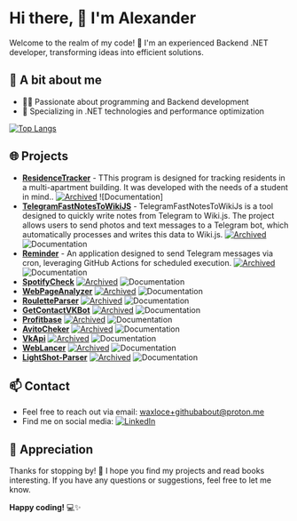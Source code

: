 
# Hi there, 🌟 I'm Alexander

Welcome to the realm of my code! 
🚀 I'm an experienced Backend .NET developer, transforming ideas into efficient solutions.

## 🔧 A bit about me

-   👩‍💻 Passionate about programming and Backend development
-   🚀 Specializing in .NET technologies and performance optimization

[![Top Langs](https://github-readme-stats.vercel.app/api/top-langs/?username=DreamsAreReal&layout=compact&theme=vision-friendly-dark)](https://github.com/DreamsAreReal/github-readme-stats)

## 🌐 Projects

-  **[ResidenceTracker]([https://github.com/DreamsAreReal/TelegramFastNotesToWikiJS](https://github.com/DreamsAreReal/ResidenceTracker))** - TThis program is designed for tracking residents in a multi-apartment building. It was developed with the needs of a student in mind.. [![Archived](https://img.shields.io/badge/Status-Archived-inactive?style=flat-square)](link-to-archived-projects) ![Documentation]
-  **[TelegramFastNotesToWikiJS](https://github.com/DreamsAreReal/TelegramFastNotesToWikiJS)** - TelegramFastNotesToWikiJs is a tool designed to quickly write notes from Telegram to Wiki.js. The project allows users to send photos and text messages to a Telegram bot, which automatically processes and writes this data to Wiki.js. [![Archived](https://img.shields.io/badge/Status-Archived-inactive?style=flat-square)](link-to-archived-projects) ![Documentation](https://img.shields.io/badge/Documentation-Yes-brightgreen?style=flat-square)
-  **[Reminder](https://github.com/DreamsAreReal/Reminder)** - An application designed to send Telegram messages via cron, leveraging GitHub Actions for scheduled execution. [![Archived](https://img.shields.io/badge/Status-Archived-inactive?style=flat-square)](link-to-archived-projects) ![Documentation](https://img.shields.io/badge/Documentation-Yes-brightgreen?style=flat-square)
-  **[SpotifyCheck](https://github.com/DreamsAreReal/SpotifyCheck)** [![Archived](https://img.shields.io/badge/Status-Archived-inactive?style=flat-square)](link-to-archived-projects) ![Documentation](https://img.shields.io/badge/Documentation-None-red?style=flat-square)
- **[WebPageAnalyzer](https://github.com/DreamsAreReal/WebPageAnalyzer)** [![Archived](https://img.shields.io/badge/Status-Archived-inactive?style=flat-square)](link-to-archived-projects) ![Documentation](https://img.shields.io/badge/Documentation-None-red?style=flat-square)
- **[RouletteParser](https://github.com/DreamsAreReal/RouletteParser)** [![Archived](https://img.shields.io/badge/Status-Archived-inactive?style=flat-square)](link-to-archived-projects) ![Documentation](https://img.shields.io/badge/Documentation-None-red?style=flat-square)
- **[GetContactVKBot](https://github.com/DreamsAreReal/GetContactVKBot)** [![Archived](https://img.shields.io/badge/Status-Archived-inactive?style=flat-square)](link-to-archived-projects) ![Documentation](https://img.shields.io/badge/Documentation-None-red?style=flat-square)
- **[Profitbase](https://github.com/DreamsAreReal/Profitbase)** [![Archived](https://img.shields.io/badge/Status-Archived-inactive?style=flat-square)](link-to-archived-projects) ![Documentation](https://img.shields.io/badge/Documentation-None-red?style=flat-square)
- **[AvitoCheker](https://github.com/DreamsAreReal/AvitoCheker)** [![Archived](https://img.shields.io/badge/Status-Archived-inactive?style=flat-square)](link-to-archived-projects) ![Documentation](https://img.shields.io/badge/Documentation-None-red?style=flat-square)
- **[VkApi](https://github.com/DreamsAreReal/VkApi)** [![Archived](https://img.shields.io/badge/Status-Archived-inactive?style=flat-square)](link-to-archived-projects) ![Documentation](https://img.shields.io/badge/Documentation-None-red?style=flat-square)
- **[WebLancer](https://github.com/DreamsAreReal/WebLancer)** [![Archived](https://img.shields.io/badge/Status-Archived-inactive?style=flat-square)](link-to-archived-projects) ![Documentation](https://img.shields.io/badge/Documentation-None-red?style=flat-square)
- **[LightShot-Parser](https://github.com/DreamsAreReal/LightShot-Parser)** [![Archived](https://img.shields.io/badge/Status-Archived-inactive?style=flat-square)](link-to-archived-projects) ![Documentation](https://img.shields.io/badge/Documentation-None-red?style=flat-square)

 

## 📫 Contact

-   Feel free to reach out via email: [waxloce+githubabout@proton.me](mailto:waxloce+githubabout@proton.me)
-   Find me on social media: [![LinkedIn](https://img.shields.io/badge/LinkedIn-Profile-blue?style=flat-square&logo=linkedin&labelColor=blue)](https://www.linkedin.com/in/roadtodream/)


## 🌟 Appreciation

Thanks for stopping by! 🙌 I hope you find my projects and read books interesting. If you have any questions or suggestions, feel free to let me know.

**Happy coding!** 💻✨


